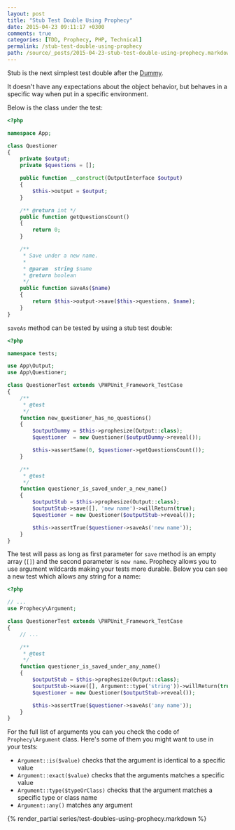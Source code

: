 ```yaml
---
layout: post
title: "Stub Test Double Using Prophecy"
date: 2015-04-23 09:11:17 +0300
comments: true
categories: [TDD, Prophecy, PHP, Technical]
permalink: /stub-test-double-using-prophecy
path: /source/_posts/2015-04-23-stub-test-double-using-prophecy.markdown
---
```


Stub is the next simplest test double after the [Dummy](dummy-test-double-using-prophecy).

It doesn't have any expectations about the object behavior, but behaves in a specific way when put in a specific environment.

Below is the class under the test:

```php
<?php

namespace App;

class Questioner
{
    private $output;
    private $questions = [];

    public function __construct(OutputInterface $output)
    {
        $this->output = $output;
    }

    /** @return int */
    public function getQuestionsCount()
    {
        return 0;
    }

    /**
     * Save under a new name.
     *
     * @param  string $name
     * @return boolean
     */
    public function saveAs($name)
    {
        return $this->output->save($this->questions, $name);
    }
}
```

`saveAs` method can be tested by using a stub test double:

```php
<?php

namespace tests;

use App\Output;
use App\Questioner;

class QuestionerTest extends \PHPUnit_Framework_TestCase
{
    /**
     * @test
     */
    function new_questioner_has_no_questions()
    {
        $outputDummy = $this->prophesize(Output::class);
        $questioner  = new Questioner($outputDummy->reveal());

        $this->assertSame(0, $questioner->getQuestionsCount());
    }

    /**
     * @test
     */
    function questioner_is_saved_under_a_new_name()
    {
        $outputStub = $this->prophesize(Output::class);
        $outputStub->save([], 'new name')->willReturn(true);
        $questioner = new Questioner($outputStub->reveal());

        $this->assertTrue($questioner->saveAs('new name'));
    }
}
```

The test will pass as long as first parameter for `save` method is an empty array (`[]`) and the second parameter is `new name`. Prophecy allows you to use argument wildcards making your tests more durable. Below you can see a new test which allows any string for a name:

```php
<?php

// ...
use Prophecy\Argument;

class QuestionerTest extends \PHPUnit_Framework_TestCase
{
    // ...

    /**
     * @test
     */
    function questioner_is_saved_under_any_name()
    {
        $outputStub = $this->prophesize(Output::class);
        $outputStub->save([], Argument::type('string'))->willReturn(true);
        $questioner = new Questioner($outputStub->reveal());

        $this->assertTrue($questioner->saveAs('any name'));
    }
}
```

For the full list of arguments you can you check the code of `Prophecy\Argument` class. Here's some of them you might want to use in your tests:

* `Argument::is($value)` checks that the argument is identical to a specific value
* `Argument::exact($value)` checks that the arguments matches a specific value
* `Argument::type($typeOrClass)` checks that the argument matches a specific type or class name
* `Argument::any()` matches any argument

{% render_partial series/test-doubles-using-prophecy.markdown %}

